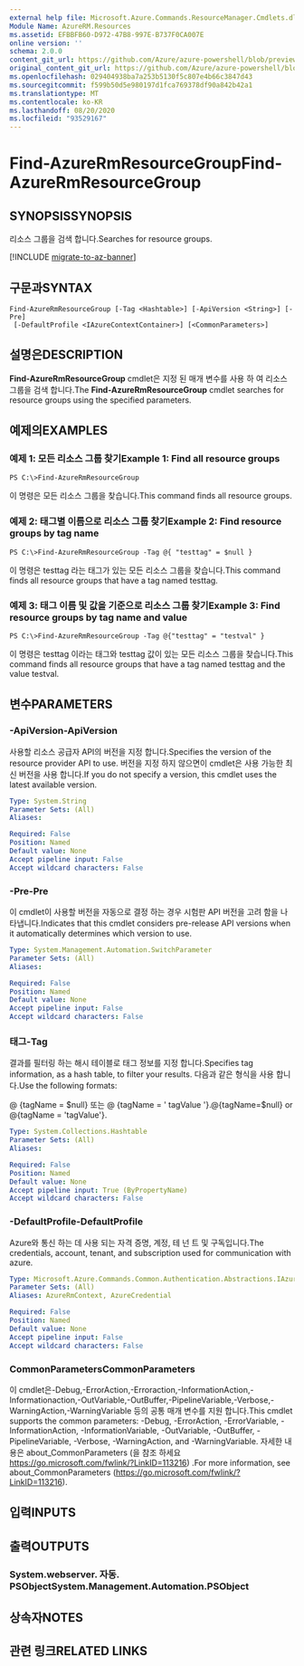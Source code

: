 ```yaml
---
external help file: Microsoft.Azure.Commands.ResourceManager.Cmdlets.dll-Help.xml
Module Name: AzureRM.Resources
ms.assetid: EFBBFB60-D972-47B8-997E-B737F0CA007E
online version: ''
schema: 2.0.0
content_git_url: https://github.com/Azure/azure-powershell/blob/preview/src/ResourceManager/Resources/Commands.Resources/help/Find-AzureRmResourceGroup.md
original_content_git_url: https://github.com/Azure/azure-powershell/blob/preview/src/ResourceManager/Resources/Commands.Resources/help/Find-AzureRmResourceGroup.md
ms.openlocfilehash: 029404938ba7a253b5130f5c807e4b66c3847d43
ms.sourcegitcommit: f599b50d5e980197d1fca769378df90a842b42a1
ms.translationtype: MT
ms.contentlocale: ko-KR
ms.lasthandoff: 08/20/2020
ms.locfileid: "93529167"
---
```

# <span data-ttu-id="bc6bd-101">Find-AzureRmResourceGroup</span><span class="sxs-lookup"><span data-stu-id="bc6bd-101">Find-AzureRmResourceGroup</span></span>

## <span data-ttu-id="bc6bd-102">SYNOPSIS</span><span class="sxs-lookup"><span data-stu-id="bc6bd-102">SYNOPSIS</span></span>
<span data-ttu-id="bc6bd-103">리소스 그룹을 검색 합니다.</span><span class="sxs-lookup"><span data-stu-id="bc6bd-103">Searches for resource groups.</span></span>

[!INCLUDE [migrate-to-az-banner](../../includes/migrate-to-az-banner.md)]

## <span data-ttu-id="bc6bd-104">구문과</span><span class="sxs-lookup"><span data-stu-id="bc6bd-104">SYNTAX</span></span>

```
Find-AzureRmResourceGroup [-Tag <Hashtable>] [-ApiVersion <String>] [-Pre]
 [-DefaultProfile <IAzureContextContainer>] [<CommonParameters>]
```

## <span data-ttu-id="bc6bd-105">설명은</span><span class="sxs-lookup"><span data-stu-id="bc6bd-105">DESCRIPTION</span></span>
<span data-ttu-id="bc6bd-106">**Find-AzureRmResourceGroup** cmdlet은 지정 된 매개 변수를 사용 하 여 리소스 그룹을 검색 합니다.</span><span class="sxs-lookup"><span data-stu-id="bc6bd-106">The **Find-AzureRmResourceGroup** cmdlet searches for resource groups using the specified parameters.</span></span>

## <span data-ttu-id="bc6bd-107">예제의</span><span class="sxs-lookup"><span data-stu-id="bc6bd-107">EXAMPLES</span></span>

### <span data-ttu-id="bc6bd-108">예제 1: 모든 리소스 그룹 찾기</span><span class="sxs-lookup"><span data-stu-id="bc6bd-108">Example 1: Find all resource groups</span></span>
```
PS C:\>Find-AzureRmResourceGroup
```

<span data-ttu-id="bc6bd-109">이 명령은 모든 리소스 그룹을 찾습니다.</span><span class="sxs-lookup"><span data-stu-id="bc6bd-109">This command finds all resource groups.</span></span>

### <span data-ttu-id="bc6bd-110">예제 2: 태그별 이름으로 리소스 그룹 찾기</span><span class="sxs-lookup"><span data-stu-id="bc6bd-110">Example 2: Find resource groups by tag name</span></span>
```
PS C:\>Find-AzureRmResourceGroup -Tag @{ "testtag" = $null }
```

<span data-ttu-id="bc6bd-111">이 명령은 testtag 라는 태그가 있는 모든 리소스 그룹을 찾습니다.</span><span class="sxs-lookup"><span data-stu-id="bc6bd-111">This command finds all resource groups that have a tag named testtag.</span></span>

### <span data-ttu-id="bc6bd-112">예제 3: 태그 이름 및 값을 기준으로 리소스 그룹 찾기</span><span class="sxs-lookup"><span data-stu-id="bc6bd-112">Example 3: Find resource groups by tag name and value</span></span>
```
PS C:\>Find-AzureRmResourceGroup -Tag @{"testtag" = "testval" }
```

<span data-ttu-id="bc6bd-113">이 명령은 testtag 이라는 태그와 testtag 값이 있는 모든 리소스 그룹을 찾습니다.</span><span class="sxs-lookup"><span data-stu-id="bc6bd-113">This command finds all resource groups that have a tag named testtag and the value testval.</span></span>

## <span data-ttu-id="bc6bd-114">변수</span><span class="sxs-lookup"><span data-stu-id="bc6bd-114">PARAMETERS</span></span>

### <span data-ttu-id="bc6bd-115">-ApiVersion</span><span class="sxs-lookup"><span data-stu-id="bc6bd-115">-ApiVersion</span></span>
<span data-ttu-id="bc6bd-116">사용할 리소스 공급자 API의 버전을 지정 합니다.</span><span class="sxs-lookup"><span data-stu-id="bc6bd-116">Specifies the version of the resource provider API to use.</span></span> <span data-ttu-id="bc6bd-117">버전을 지정 하지 않으면이 cmdlet은 사용 가능한 최신 버전을 사용 합니다.</span><span class="sxs-lookup"><span data-stu-id="bc6bd-117">If you do not specify a version, this cmdlet uses the latest available version.</span></span>

```yaml
Type: System.String
Parameter Sets: (All)
Aliases: 

Required: False
Position: Named
Default value: None
Accept pipeline input: False
Accept wildcard characters: False
```

### <span data-ttu-id="bc6bd-118">-Pre</span><span class="sxs-lookup"><span data-stu-id="bc6bd-118">-Pre</span></span>
<span data-ttu-id="bc6bd-119">이 cmdlet이 사용할 버전을 자동으로 결정 하는 경우 시험판 API 버전을 고려 함을 나타냅니다.</span><span class="sxs-lookup"><span data-stu-id="bc6bd-119">Indicates that this cmdlet considers pre-release API versions when it automatically determines which version to use.</span></span>

```yaml
Type: System.Management.Automation.SwitchParameter
Parameter Sets: (All)
Aliases: 

Required: False
Position: Named
Default value: None
Accept pipeline input: False
Accept wildcard characters: False
```

### <span data-ttu-id="bc6bd-120">태그</span><span class="sxs-lookup"><span data-stu-id="bc6bd-120">-Tag</span></span>
<span data-ttu-id="bc6bd-121">결과를 필터링 하는 해시 테이블로 태그 정보를 지정 합니다.</span><span class="sxs-lookup"><span data-stu-id="bc6bd-121">Specifies tag information, as a hash table, to filter your results.</span></span> <span data-ttu-id="bc6bd-122">다음과 같은 형식을 사용 합니다.</span><span class="sxs-lookup"><span data-stu-id="bc6bd-122">Use the following formats:</span></span>

<span data-ttu-id="bc6bd-123">@ {tagName = $null} 또는 @ {tagName = ' tagValue '}.</span><span class="sxs-lookup"><span data-stu-id="bc6bd-123">@{tagName=$null} or @{tagName = 'tagValue'}.</span></span>

```yaml
Type: System.Collections.Hashtable
Parameter Sets: (All)
Aliases: 

Required: False
Position: Named
Default value: None
Accept pipeline input: True (ByPropertyName)
Accept wildcard characters: False
```

### <span data-ttu-id="bc6bd-124">-DefaultProfile</span><span class="sxs-lookup"><span data-stu-id="bc6bd-124">-DefaultProfile</span></span>
<span data-ttu-id="bc6bd-125">Azure와 통신 하는 데 사용 되는 자격 증명, 계정, 테 넌 트 및 구독입니다.</span><span class="sxs-lookup"><span data-stu-id="bc6bd-125">The credentials, account, tenant, and subscription used for communication with azure.</span></span>

```yaml
Type: Microsoft.Azure.Commands.Common.Authentication.Abstractions.IAzureContextContainer
Parameter Sets: (All)
Aliases: AzureRmContext, AzureCredential

Required: False
Position: Named
Default value: None
Accept pipeline input: False
Accept wildcard characters: False
```

### <span data-ttu-id="bc6bd-126">CommonParameters</span><span class="sxs-lookup"><span data-stu-id="bc6bd-126">CommonParameters</span></span>
<span data-ttu-id="bc6bd-127">이 cmdlet은-Debug,-ErrorAction,-Erroraction,-InformationAction,-Informationaction,-OutVariable,-OutBuffer,-PipelineVariable,-Verbose,-WarningAction,-WarningVariable 등의 공통 매개 변수를 지원 합니다.</span><span class="sxs-lookup"><span data-stu-id="bc6bd-127">This cmdlet supports the common parameters: -Debug, -ErrorAction, -ErrorVariable, -InformationAction, -InformationVariable, -OutVariable, -OutBuffer, -PipelineVariable, -Verbose, -WarningAction, and -WarningVariable.</span></span> <span data-ttu-id="bc6bd-128">자세한 내용은 about_CommonParameters (을 참조 하세요 https://go.microsoft.com/fwlink/?LinkID=113216) .</span><span class="sxs-lookup"><span data-stu-id="bc6bd-128">For more information, see about_CommonParameters (https://go.microsoft.com/fwlink/?LinkID=113216).</span></span>

## <span data-ttu-id="bc6bd-129">입력</span><span class="sxs-lookup"><span data-stu-id="bc6bd-129">INPUTS</span></span>

## <span data-ttu-id="bc6bd-130">출력</span><span class="sxs-lookup"><span data-stu-id="bc6bd-130">OUTPUTS</span></span>

### <span data-ttu-id="bc6bd-131">System.webserver. 자동. PSObject</span><span class="sxs-lookup"><span data-stu-id="bc6bd-131">System.Management.Automation.PSObject</span></span>

## <span data-ttu-id="bc6bd-132">상속자</span><span class="sxs-lookup"><span data-stu-id="bc6bd-132">NOTES</span></span>

## <span data-ttu-id="bc6bd-133">관련 링크</span><span class="sxs-lookup"><span data-stu-id="bc6bd-133">RELATED LINKS</span></span>

